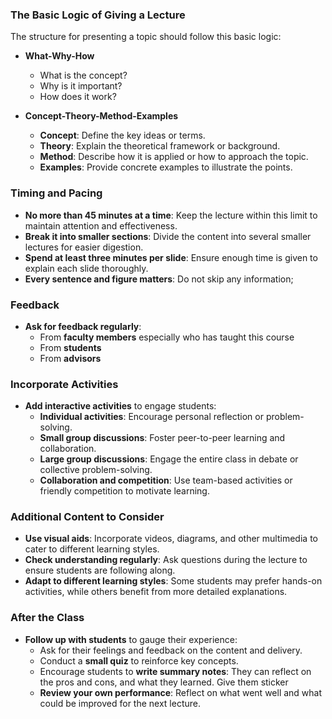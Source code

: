 ### The Basic Logic of Giving a Lecture

The structure for presenting a topic should follow this basic logic:
- **What-Why-How**
  - What is the concept?
  - Why is it important?
  - How does it work?

- **Concept-Theory-Method-Examples**
  - **Concept**: Define the key ideas or terms.
  - **Theory**: Explain the theoretical framework or background.
  - **Method**: Describe how it is applied or how to approach the topic.
  - **Examples**: Provide concrete examples to illustrate the points.

### Timing and Pacing

- **No more than 45 minutes at a time**: Keep the lecture within this limit to maintain attention and effectiveness.
- **Break it into smaller sections**: Divide the content into several smaller lectures for easier digestion.
- **Spend at least three minutes per slide**: Ensure enough time is given to explain each slide thoroughly.
- **Every sentence and figure matters**: Do not skip any information; 

### Feedback

- **Ask for feedback regularly**:
  - From **faculty members** especially who has taught this course 
  - From **students** 
  - From **advisors** 

### Incorporate Activities

- **Add interactive activities** to engage students:
  - **Individual activities**: Encourage personal reflection or problem-solving.
  - **Small group discussions**: Foster peer-to-peer learning and collaboration.
  - **Large group discussions**: Engage the entire class in debate or collective problem-solving.
  - **Collaboration and competition**: Use team-based activities or friendly competition to motivate learning.
 
### Additional Content to Consider

- **Use visual aids**: Incorporate videos, diagrams, and other multimedia to cater to different learning styles.
- **Check understanding regularly**: Ask questions during the lecture to ensure students are following along.
- **Adapt to different learning styles**: Some students may prefer hands-on activities, while others benefit from more detailed explanations.

### After the Class

- **Follow up with students** to gauge their experience:
  - Ask for their feelings and feedback on the content and delivery.
  - Conduct a **small quiz** to reinforce key concepts.
  - Encourage students to **write summary notes**: They can reflect on the pros and cons, and what they learned. Give them sticker 
  - **Review your own performance**: Reflect on what went well and what could be improved for the next lecture.

